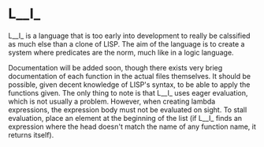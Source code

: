 L__I_
====

L__I_ is a language that is too early into development to really be calssified as much else than a clone of LISP.  The aim of the language is to create a system where predicates are the norm, much like in a logic language.

Documentation will be added soon, though there exists very brieg documentation of each function in the actual files themselves.  It should be possible, given decent knowledge of LISP's syntax, to be able to apply the functions given.  The only thing to note is that L__I_ uses eager evaluation, which is not usually a problem.  However, when creating lambda expressions, the expression body must not be evaluated on sight.  To stall evaluation, place an element at the beginning of the list (if L__I_ finds an expression where the head doesn't match the name of any function name, it returns itself). 